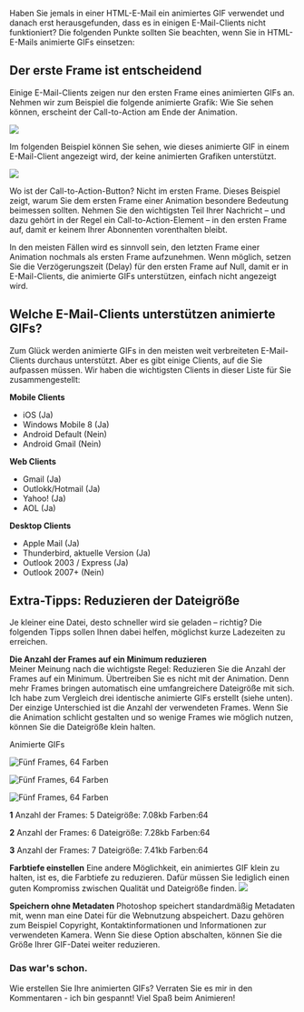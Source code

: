 Haben Sie jemals in einer HTML-E-Mail ein animiertes GIF verwendet und
danach erst herausgefunden, dass es in einigen E-Mail-Clients nicht
funktioniert? Die folgenden Punkte sollten Sie beachten, wenn Sie in
HTML-E-Mails animierte GIFs einsetzen:

Der erste Frame ist entscheidend
--------------------------------

Einige E-Mail-Clients zeigen nur den ersten Frame eines animierten GIFs
an. Nehmen wir zum Beispiel die folgende animierte Grafik: Wie Sie sehen
können, erscheint der Call-to-Action am Ende der Animation.

![](gif-animation-4frames.gif)

Im folgenden Beispiel können Sie sehen, wie dieses animierte GIF in
einem E-Mail-Client angezeigt wird, der keine animierten Grafiken
unterstützt.

![](gif-animation-make-first-frame-count.gif)

Wo ist der Call-to-Action-Button? Nicht im ersten Frame. Dieses Beispiel
zeigt, warum Sie dem ersten Frame einer Animation besondere Bedeutung
beimessen sollten. Nehmen Sie den wichtigsten Teil Ihrer Nachricht – und
dazu gehört in der Regel ein Call-to-Action-Element – in den ersten
Frame auf, damit er keinem Ihrer Abonnenten vorenthalten bleibt.

In den meisten Fällen wird es sinnvoll sein, den letzten Frame einer
Animation nochmals als ersten Frame aufzunehmen. Wenn möglich, setzen
Sie die Verzögerungszeit (Delay) für den ersten Frame auf Null, damit er
in E-Mail-Clients, die animierte GIFs unterstützen, einfach nicht
angezeigt wird.

Welche E-Mail-Clients unterstützen animierte GIFs?
--------------------------------------------------

Zum Glück werden animierte GIFs in den meisten weit verbreiteten
E-Mail-Clients durchaus unterstützt. Aber es gibt einige Clients, auf
die Sie aufpassen müssen. Wir haben die wichtigsten Clients in dieser
Liste für Sie zusammengestellt:

**Mobile Clients**

-   iOS (Ja)
-   Windows Mobile 8 (Ja)
-   Android Default (Nein)
-   Android Gmail (Nein)

**Web Clients**

-   Gmail (Ja)
-   Outlokk/Hotmail (Ja)
-   Yahoo! (Ja)
-   AOL (Ja)

**Desktop Clients**

-   Apple Mail (Ja)
-   Thunderbird, aktuelle Version (Ja)
-   Outlook 2003 / Express (Ja)
-   Outlook 2007+ (Nein)

Extra-Tipps: Reduzieren der Dateigröße
--------------------------------------

Je kleiner eine Datei, desto schneller wird sie geladen – richtig? Die
folgenden Tipps sollen Ihnen dabei helfen, möglichst kurze Ladezeiten zu
erreichen.

**Die Anzahl der Frames auf ein Minimum reduzieren**\
 Meiner Meinung nach die wichtigste Regel: Reduzieren Sie die Anzahl der
Frames auf ein Minimum. Übertreiben Sie es nicht mit der Animation. Denn
mehr Frames bringen automatisch eine umfangreichere Dateigröße mit sich.
Ich habe zum Vergleich drei identische animierte GIFs erstellt (siehe
unten). Der einzige Unterschied ist die Anzahl der verwendeten Frames.
Wenn Sie die Animation schlicht gestalten und so wenige Frames wie
möglich nutzen, können Sie die Dateigröße klein halten.

Animierte GIFs

![Fünf Frames, 64 Farben](gif-animation-4frames.gif)

![Fünf Frames, 64 Farben](gif-animation-5frames.gif)

![Fünf Frames, 64 Farben](gif-animation-6frames.gif)

**1**
Anzahl der Frames: 5
Dateigröße: 7.08kb
Farben:64

**2**
Anzahl der Frames: 6
Dateigröße: 7.28kb
Farben:64

**3**
Anzahl der Frames: 7
Dateigröße: 7.41kb
Farben:64

**Farbtiefe einstellen**
Eine andere Möglichkeit, ein animiertes GIF klein zu halten, ist es,
die Farbtiefe zu reduzieren. Dafür müssen Sie lediglich einen guten
Kompromiss zwischen Qualität und Dateigröße finden.
![](reduce-colors-to-reduce-file-size.gif)

**Speichern ohne Metadaten**
Photoshop speichert standardmäßig Metadaten mit, wenn man eine Datei
für die Webnutzung abspeichert. Dazu gehören zum Beispiel Copyright,
Kontaktinformationen und Informationen zur verwendeten Kamera. Wenn Sie
diese Option abschalten, können Sie die Größe Ihrer GIF-Datei weiter
reduzieren.

### Das war's schon.

Wie erstellen Sie Ihre animierten GIFs? Verraten Sie es mir in den
Kommentaren - ich bin gespannt! Viel Spaß beim Animieren!
